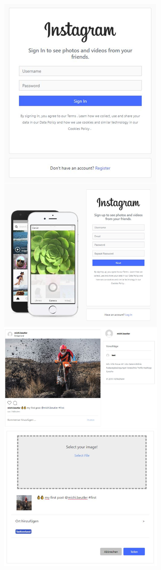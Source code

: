 ![Login](https://github.com/MichiBeutler/Instagram-Clone/blob/master/sreenshots/login.jpg)
![Register](https://github.com/MichiBeutler/Instagram-Clone/blob/master/sreenshots/register.jpg)
![Feed](https://github.com/MichiBeutler/Instagram-Clone/blob/master/sreenshots/feed.jpg)
![New](https://github.com/MichiBeutler/Instagram-Clone/blob/master/sreenshots/new.jpg)

